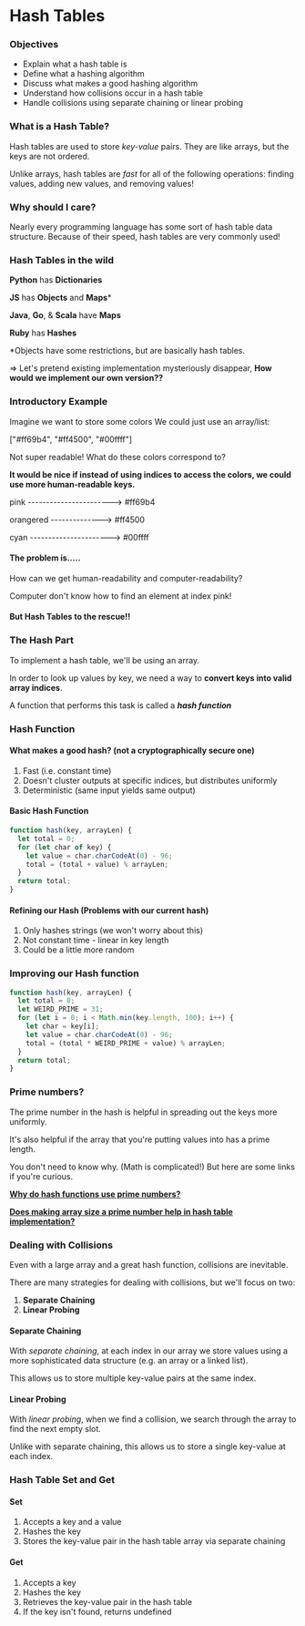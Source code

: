 # Hash Tables

### Objectives

- Explain what a hash table is
- Define what a hashing algorithm
- Discuss what makes a good hashing algorithm
- Understand how collisions occur in a hash table
- Handle collisions using separate chaining or linear probing

### What is a Hash Table?

Hash tables are used to store *key-value* pairs. They are like arrays, but the keys are not ordered.

Unlike arrays, hash tables are *fast* for all of the following operations: finding values, adding new values, and removing values!

### Why should I care?

Nearly every programming language has some sort of hash table data structure. Because of their speed, hash tables are very commonly used!

### Hash Tables in the wild

**Python** has **Dictionaries** 

**JS** has **Objects** and **Maps***

**Java**, **Go**, & **Scala** have **Maps**

**Ruby** has **Hashes**

*Objects have some restrictions, but  are basically hash tables.

=> Let's pretend existing implementation mysteriously disappear, **How would we implement our own version??**

### Introductory Example

Imagine we want to store some colors We could just use an array/list:

["#ff69b4", "#ff4500", "#00ffff"]

Not super readable! What do these colors correspond to?

**It would be nice if instead of using indices to access the colors, we could use more human-readable keys.**

pink -----------------------> #ff69b4

orangered --------------> #ff4500

cyan ----------------------> #00ffff 

#### The problem is.....

How can we get human-readability and computer-readability?

Computer don't know how to find an element at index pink!

#### But Hash Tables to the rescue!!

### The Hash Part

To implement a hash table, we'll be using an array. 

In order to look up values by key, we need a way to **convert keys into valid array indices**.

A function that performs this task is called a ***hash function***

### Hash Function

#### What makes a good hash? (not a cryptographically secure one)

1. Fast (i.e. constant time)
2. Doesn't cluster outputs at specific indices, but distributes uniformly
3. Deterministic (same input yields same output)

#### Basic Hash Function

```javascript
function hash(key, arrayLen) {
  let total = 0;
  for (let char of key) {
    let value = char.charCodeAt(0) - 96;
    total = (total + value) % arrayLen;
  }
  return total;
}
```

#### Refining our Hash (Problems with our current hash)

1. Only hashes strings (we won't worry about this)
2. Not constant time - linear in key length
3. Could be a little more random

### Improving our Hash function

```javascript
function hash(key, arrayLen) {
  let total = 0;
  let WEIRD_PRIME = 31;
  for (let i = 0; i < Math.min(key.length, 100); i++) {
    let char = key[i];
    let value = char.charCodeAt(0) - 96;
    total = (total * WEIRD_PRIME + value) % arrayLen;
  }
  return total;
}
```

### Prime numbers?

The prime number in the hash is helpful in spreading out the keys more uniformly.

It's also helpful if the array that you're putting values into has a prime length.

You don't need to know why. (Math is complicated!) But here are some links if you're curious.

**[Why do hash functions use prime numbers?](https://computinglife.wordpress.com/2008/11/20/why-do-hash-functions-use-prime-numbers/)**

**[Does making array size a prime number help in hash table implementation?](https://www.quora.com/Does-making-array-size-a-prime-number-help-in-hash-table-implementation-Why)**

### Dealing with Collisions

Even with a large array and a great hash function, collisions are inevitable.

There are many strategies for dealing with collisions, but we'll focus on two:

1. **Separate Chaining**
2. **Linear Probing**

#### Separate Chaining

With *separate chaining*, at each index in our array we store values using a more sophisticated data structure (e.g. an array or a linked list).

This allows us to store multiple key-value pairs at the same index.

#### Linear Probing

With *linear probing*, when we find a collision, we search through the array to find the next empty slot.

Unlike with separate chaining, this allows us to store a single key-value at each index.

### Hash Table Set and Get

#### Set

1. Accepts a key and a value
2. Hashes the key
3. Stores the key-value pair in the hash table array via separate chaining

#### Get

1. Accepts a key
2. Hashes the key
3. Retrieves the key-value pair in the hash table
4. If the key isn't found, returns undefined

